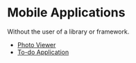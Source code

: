 # Mobile Applications
Without the user of a library or framework.

- [Photo Viewer](https://mobile.synvox.net/photos/)
- [To-do Application](https://mobile.synvox.net/todo/)
